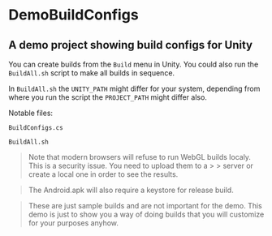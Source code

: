 # DemoBuildConfigs
## A demo project showing build configs for Unity

You can create builds from the `Build` menu in Unity. You could also run the `BuildAll.sh` script to make all builds in sequence.

In `BuildAll.sh` the `UNITY_PATH` might differ for your system, depending from where you run the script the `PROJECT_PATH` might differ also.

Notable files:

`BuildConfigs.cs`

`BuildAll.sh`

> Note that modern browsers will refuse to run WebGL builds localy. This is a security issue. You need to upload them to a > >  server or create a local one in order to see the results.

> The Android.apk will also require a keystore for release build.

> These are just sample builds and are not important for the demo. This demo is just to show you a way of doing builds that you will customize for your purposes anyhow.
